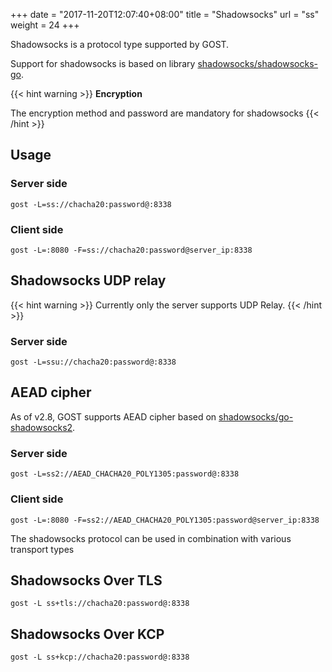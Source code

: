 +++
date = "2017-11-20T12:07:40+08:00"
title = "Shadowsocks"
url = "ss"
weight = 24
+++

Shadowsocks is a protocol type supported by GOST.

Support for shadowsocks is based on library [shadowsocks/shadowsocks-go](https://github.com/shadowsocks/shadowsocks-go).

{{< hint warning >}}
**Encryption**

The encryption method and password are mandatory for shadowsocks
{{< /hint >}}

## Usage

### Server side

```
gost -L=ss://chacha20:password@:8338
```

### Client side

```
gost -L=:8080 -F=ss://chacha20:password@server_ip:8338
```

## Shadowsocks UDP relay

{{< hint warning >}}
Currently only the server supports UDP Relay.
{{< /hint >}}

### Server side

```
gost -L=ssu://chacha20:password@:8338
```

## AEAD cipher

As of v2.8, GOST supports AEAD cipher based on [shadowsocks/go-shadowsocks2](https://github.com/shadowsocks/go-shadowsocks2).

### Server side

```
gost -L=ss2://AEAD_CHACHA20_POLY1305:password@:8338
```

### Client side

```
gost -L=:8080 -F=ss2://AEAD_CHACHA20_POLY1305:password@server_ip:8338
```

The shadowsocks protocol can be used in combination with various transport types

## Shadowsocks Over TLS

```
gost -L ss+tls://chacha20:password@:8338
```

## Shadowsocks Over KCP

```
gost -L ss+kcp://chacha20:password@:8338
```
